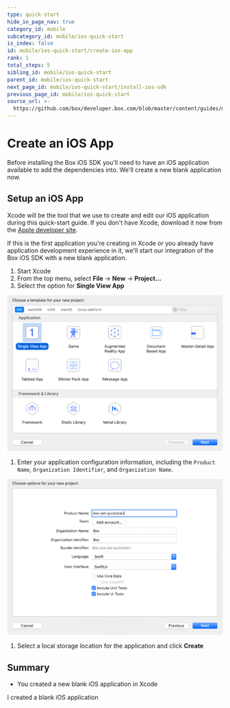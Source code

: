 ```yaml
---
type: quick-start
hide_in_page_nav: true
category_id: mobile
subcategory_id: mobile/ios-quick-start
is_index: false
id: mobile/ios-quick-start/create-ios-app
rank: 1
total_steps: 5
sibling_id: mobile/ios-quick-start
parent_id: mobile/ios-quick-start
next_page_id: mobile/ios-quick-start/install-ios-sdk
previous_page_id: mobile/ios-quick-start
source_url: >-
  https://github.com/box/developer.box.com/blob/master/content/guides/mobile/ios-quick-start/1-create-ios-app.md
---
```


# Create an iOS App

Before installing the Box iOS SDK you'll need to have an iOS application
available to add the dependencies into. We'll create a new blank application
now.

## Setup an iOS App

Xcode will be the tool that we use to create and edit our iOS application
during this quick-start guide. If you don't have Xcode, download it now from the
[Apple developer site](https://developer.apple.com/xcode/).

If this is the first application you're creating in Xcode or you already have
application development experience in it, we'll start our integration of the
Box iOS SDK with a new blank application.

1. Start Xcode
1. From the top menu, select **File** -> **New** -> **Project...**
1. Select the option for **Single View App**

<ImageFrame center shadow border>

![Select iOS application type](./create-app-type.png)

</ImageFrame>

1. Enter your application configuration information, including the
`Product Name`, `Organization Identifier`, and `Organization Name`.

<ImageFrame center shadow border>

![Configure iOS application](./create-app-config.png)

</ImageFrame>

1. Select a local storage location for the application and click **Create**

## Summary

* You created a new blank iOS application in Xcode

<Next>

I created a blank iOS application

</Next>
